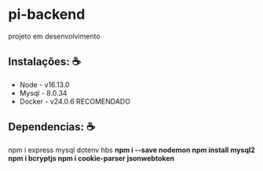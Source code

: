 # pi-backend
projeto em desenvolvimento

## Instalações: ☕️
- Node - v16.13.0
- Mysql - 8.0.34
- Docker - v24.0.6 RECOMENDADO

## Dependencias:  ☕️
npm i express mysql dotenv hbs <b>
npm i --save nodemon  <b>
npm install mysql2  <b>
npm i bcryptjs <b>
npm i cookie-parser jsonwebtoken 
